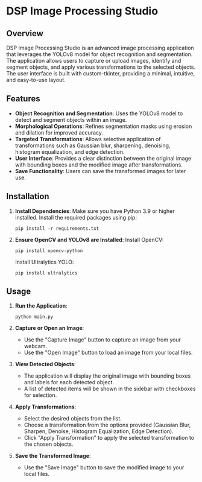 # DSP Image Processing Studio

## Overview

DSP Image Processing Studio is an advanced image processing application that leverages the YOLOv8 model for object recognition and segmentation. The application allows users to capture or upload images, identify and segment objects, and apply various transformations to the selected objects. The user interface is built with custom-tkinter, providing a minimal, intuitive, and easy-to-use layout.

## Features

- **Object Recognition and Segmentation**: Uses the YOLOv8 model to detect and segment objects within an image.
- **Morphological Operations**: Refines segmentation masks using erosion and dilation for improved accuracy.
- **Targeted Transformations**: Allows selective application of transformations such as Gaussian blur, sharpening, denoising, histogram equalization, and edge detection.
- **User Interface**: Provides a clear distinction between the original image with bounding boxes and the modified image after transformations.
- **Save Functionality**: Users can save the transformed images for later use.

## Installation

1. **Install Dependencies**:
    Make sure you have Python 3.9 or higher installed. Install the required packages using pip:
    ```
    pip install -r requirements.txt
    ```

2. **Ensure OpenCV and YOLOv8 are Installed**:
    Install OpenCV:
    ```
    pip install opencv-python
    ```
    Install Ultralytics YOLO:
    ```
    pip install ultralytics
    ```

## Usage

1. **Run the Application**:
    ```
    python main.py
    ```

2. **Capture or Open an Image**:
    - Use the "Capture Image" button to capture an image from your webcam.
    - Use the "Open Image" button to load an image from your local files.

3. **View Detected Objects**:
    - The application will display the original image with bounding boxes and labels for each detected object.
    - A list of detected items will be shown in the sidebar with checkboxes for selection.

4. **Apply Transformations**:
    - Select the desired objects from the list.
    - Choose a transformation from the options provided (Gaussian Blur, Sharpen, Denoise, Histogram Equalization, Edge Detection).
    - Click "Apply Transformation" to apply the selected transformation to the chosen objects.

5. **Save the Transformed Image**:
    - Use the "Save Image" button to save the modified image to your local files.
